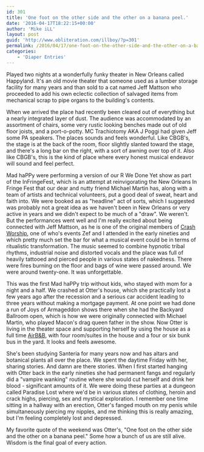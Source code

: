 ```yaml
---
id: 301
title: 'One foot on the other side and the other on a banana peel.'
date: '2016-04-17T18:22:15+00:00'
author: 'Mike iLL'
layout: post
guid: 'http://www.obliteration.com/illboy/?p=301'
permalink: /2016/04/17/one-foot-on-the-other-side-and-the-other-on-a-banana-peel/
categories:
    - 'Diaper Entries'
---
```


Played two nights at a wonderfully funky theater in New Orleans called Happyland. It's an old movie theater that someone used as a lumber storage facility for many years and than sold to a cat named Jeff Mattson who proceeded to add his own eclectic collection of salvaged items from mechanical scrap to pipe organs to the building's contents.

When we arrived the place had recently been cleared out of everything but a nearly integrated layer of dust. The audience was accommodated by an assortment of chairs, some very rustic looking benches made out of old floor joists, and a port-o-potty. MC Trachiotomy AKA J Poggi had given Jeff some PA speakers. The places sounds and feels wonderful. Like CBGB's, the stage is at the back of the room, floor slightly slanted toward the stage, and there's a long bar on the right, with a sort of awning over top of it. Also like CBGB's, this is the kind of place where every honest musical endeavor will sound and feel perfect.

Mad haPPy were performing a version of our R We Done Yet show as part of the InFringeFest, which is an attempt at reinvigorating the New Orleans In Fringe Fest that our dear and nutty friend Michael Martin has, along with a team of artists and technical volunteers, put a good deal of sweat, heart and faith into. We were booked as as "headline" act of sorts, which I suggested was probably not a great idea as we haven't been in New Orleans or very active in years and we didn't expect to be much of a "draw". We weren't. But the performances went well and I'm really excited about being connected with Jeff Mattson, as he is one of the original members of <a href="https://en.wikipedia.org/wiki/Crash_Worship">Crash Worship</a>, one of who's events Zef and I attended in the early nineties and which pretty much set the bar for what a musical event could be in terms of ritualistic transformation. The music seemed to combine hypnotic tribal rhythms, industrial noise and distorted vocals and the place was full of heavily tattooed and pierced people in various states of nakedness. There were fires burning on the floor and bags of wine were passed around. We were around twenty-one. It was unforgettable.

This was the first Mad haPPy trip without kids, who stayed with mom for a night and a half. We crashed at Otter's house, which she practically lost a few years ago after the recession and a serious car accident leading to three years without making a mortgage payment. At one point we had done a run of Joys of Armageddon shows there when she had the Backyard Ballroom open, which is how we were originally connected with Michael Martin, who played Macon's drag queen father in the show. Now Otter is living in the theater space and supporting herself by using the house as a full time <a href="https://www.airbnb.com">AirB&amp;B</a>, with four room/suites in the house and a four or six bunk bus in the yard. It looks and feels awesome.

She's been studying Santeria for many years now and has altars and botanical plants all over the place. We spent the daytime Friday with her, sharing stories. And damn are there stories. When I first started hanging with Otter back in the early nineties she had permanent fangs and regularly did a "vampire wanking" routine where she would cut herself and drink her blood - significant amounts of it. We were doing these parties at a dungeon called Paradise Lost where we'd be in various states of clothing, heroin and crack highs, piercing, sex and mystical exploration. I remember one time sitting in a hallway with an erection, Otter's fanged mouth on my penis while simultaneously piercing my nipples, and me thinking this is really amazing, but I'm feeling completely lost and depressed.

My favorite quote of the weekend was Otter's, "One foot on the other side and the other on a banana peel." Some how a bunch of us are still alive. Wisdom is the final goal of every action.